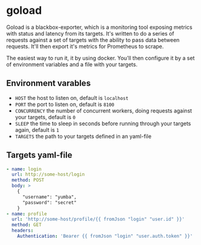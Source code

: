 goload
======

Goload is a blackbox-exporter, which is a monitoring tool exposing metrics with status and latency from its targets. It's written to do a series of requests against a set of targets with the ability to pass data between requests. It'll then export it's metrics for Prometheus to scrape.

The easiest way to run it, it by using docker. You'll then configure it by a set of environment variables and a file with your targets.

Environment varables
--------------------

* `HOST` the host to listen on, default is `localhost`
* `PORT` the port to listen on, default is `8100`
* `CONCURRENCY` the number of concurrent workers, doing requests against your targets, default is `0`
* `SLEEP` the time to sleep in seconds before running through your targets again, default is `1`
* `TARGETS` the path to your targets defined in an yaml-file

Targets yaml-file
-----------------

```yaml
- name: login
  url: http://some-host/login
  method: POST
  body: >
    {
      "username": "yumba",
      "password": "secret"
    }
- name: profile
  url: 'http://some-host/profile/{{ fromJson "login" "user.id" }}'
  method: GET
  headers:
    Authentication: 'Bearer {{ fromJson "login" "user.auth.token" }}'
```
